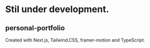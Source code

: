 # Stil under development.

## personal-portfolio

Created with Next.js, Tailwind.CSS, framer-motion and TypeScript.

